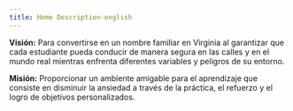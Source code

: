 ```yaml
---
title: Home Description-english
---
```

**Visión:** Para convertirse en un nombre familiar en Virginia al garantizar que cada estudiante pueda conducir de manera segura en las calles y en el mundo real mientras enfrenta diferentes variables y peligros de su entorno.

**Misión:** Proporcionar un ambiente amigable para el aprendizaje que consiste en disminuir la ansiedad a través de la práctica, el refuerzo y el logro de objetivos personalizados.